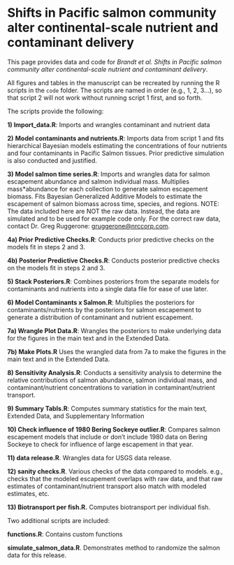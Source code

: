 
<!-- README.md is generated from README.Rmd. Please edit that file -->

# Shifts in Pacific salmon community alter continental-scale nutrient and contaminant delivery

This page provides data and code for *Brandt et al. Shifts in Pacific
salmon community alter continental-scale nutrient and contaminant
delivery*.

All figures and tables in the manuscript can be recreated by running the
R scripts in the `code` folder. The scripts are named in order (e.g., 1,
2, 3…), so that script 2 will not work without running script 1 first,
and so forth.

The scripts provide the following:

**1) Import_data.R**: Imports and wrangles contaminant and nutrient data

**2)** **Model contaminants and nutrients.R**: Imports data from script
1 and fits hierarchical Bayesian models estimating the concentrations of
four nutrients and four contaminants in Pacific Salmon tissues. Prior
predictive simulation is also conducted and justified.

**3) Model salmon time series.R**: Imports and wrangles data for salmon
escapement abundance and salmon individual mass. Multiplies
mass\*abundance for each collection to generate salmon escapement
biomass. Fits Bayesian Generalized Additive Models to estimate the
escapement of salmon biomass across time, species, and regions. NOTE:
The data included here are NOT the raw data. Instead, the data are
simulated and to be used for example code only. For the correct raw
data, contact Dr. Greg Ruggerone: <gruggerone@nrccorp.com>.

**4a) Prior Predictive Checks.R**: Conducts prior predictive checks on
the models fit in steps 2 and 3.

**4b) Posterior Predictive Checks.R**: Conducts posterior predictive
checks on the models fit in steps 2 and 3.

**5) Stack Posteriors.R**: Combines posteriors from the separate models
for contaminants and nutrients into a single data file for ease of use
later.

**6) Model Contaminants x Salmon.R**: Multiplies the posteriors for
contaminants/nutrients by the posteriors for salmon escapement to
generate a distribution of contaminant and nutrient escapement.

**7a) Wrangle Plot Data.R**: Wrangles the posteriors to make underlying
data for the figures in the main text and in the Extended Data.

**7b) Make Plots.R** Uses the wrangled data from 7a to make the figures
in the main text and in the Extended Data.

**8) Sensitivity Analysis.R**: Conducts a sensitivity analysis to
determine the relative contributions of salmon abundance, salmon
individual mass, and contaminant/nutrient concentrations to variation in
contaminant/nutrient transport.

**9) Summary Tabls.R**: Computes summary statistics for the main text,
Extended Data, and Supplementary Information

**10) Check influence of 1980 Bering Sockeye outlier.R**: Compares
salmon escapement models that include or don’t include 1980 data on
Bering Sockeye to check for influence of large escapement in that year.

**11) data release.R**. Wrangles data for USGS data release.

**12) sanity checks.R**. Various checks of the data compared to models.
e.g., checks that the modeled escapement overlaps with raw data, and
that raw estimates of contaminant/nutrient transport also match with
modeled estimates, etc.

**13) Biotransport per fish.R.** Computes biotransport per individual
fish.

Two additional scripts are included:

**functions.R**: Contains custom functions

**simulate_salmon_data.R**. Demonstrates method to randomize the salmon
data for this release.
